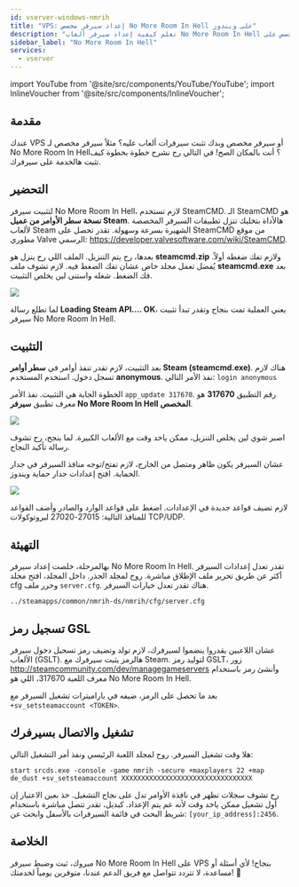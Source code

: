 ```yaml
---
id: vserver-windows-nmrih
title: "VPS: إعداد سيرفر مخصص No More Room In Hell على ويندوز"
description: "تعلم كيفية إعداد سيرفر ألعاب No More Room In Hell مخصص على VPS أو سيرفر مخصص بسرعة وكفاءة → تعرّف على المزيد الآن"
sidebar_label: "No More Room In Hell"
services:
  - vserver
---
```


import YouTube from '@site/src/components/YouTube/YouTube';
import InlineVoucher from '@site/src/components/InlineVoucher';

## مقدمة
عندك VPS أو سيرفر مخصص وبدك تثبت سيرفرات ألعاب عليه؟ مثلاً سيرفر مخصص لـ No More Room In Hell؟ أنت بالمكان الصح! في التالي رح نشرح خطوة بخطوة كيف تثبت هالخدمة على سيرفرك.

<InlineVoucher />

## التحضير

لتثبيت سيرفر No More Room In Hell، لازم تستخدم SteamCMD. الـ SteamCMD هو **نسخة سطر الأوامر من عميل Steam**. هالأداة بتخليك تنزل تطبيقات السيرفر المخصصة لألعاب Steam الشهيرة بسرعة وسهولة. تقدر تحصل على SteamCMD من موقع مطوري Valve الرسمي: https://developer.valvesoftware.com/wiki/SteamCMD.

بعدها، رح يتم التنزيل. الملف اللي رح ينزل هو **steamcmd.zip** ولازم تفك ضغطه أولاً. يُفضل تعمل مجلد خاص عشان تفك الضغط فيه. لازم تشوف ملف **steamcmd.exe** بعد فك الضغط. شغله واستنى لين يخلص التثبيت.

![](https://screensaver01.zap-hosting.com/index.php/s/7Hib2ZgaYWTsRNE/preview)

لما تطلع رسالة **Loading Steam API.... OK**، يعني العملية تمت بنجاح وتقدر تبدأ تثبيت سيرفر No More Room In Hell.



## التثبيت

بعد التثبيت، لازم تقدر تنفذ أوامر في **سطر أوامر Steam (steamcmd.exe)**. هناك لازم تسجل دخول. استخدم المستخدم **anonymous**. نفذ الأمر التالي: `login anonymous`

الخطوة الجاية هي التثبيت. نفذ الأمر `app_update 317670`. رقم التطبيق **317670** هو معرف تطبيق **سيرفر No More Room In Hell المخصص**.

![](https://screensaver01.zap-hosting.com/index.php/s/cgMfJdL5DNNxjrf/preview)

اصبر شوي لين يخلص التنزيل، ممكن ياخد وقت مع الألعاب الكبيرة. لما ينجح، رح تشوف رسالة تأكيد النجاح.

عشان السيرفر يكون ظاهر ومتصل من الخارج، لازم تفتح/توجه منافذ السيرفر في جدار الحماية. افتح إعدادات جدار حماية ويندوز.

![](https://screensaver01.zap-hosting.com/index.php/s/EM32i73TLcn32Mc/preview)

لازم تضيف قواعد جديدة في الإعدادات. اضغط على قواعد الوارد والصادر وأضف القواعد للمنافذ التالية: 27015-27020 لبروتوكولات TCP/UDP.



## التهيئة

بهالمرحلة، خلصت إعداد سيرفر No More Room In Hell. تقدر تعدل إعدادات السيرفر أكثر عن طريق تحرير ملف الإطلاق مباشرة. روح لمجلد الجذر. داخل المجلد، افتح مجلد cfg وحرر ملف `server.cfg`. هناك تقدر تعدل خيارات السيرفر.

```
../steamapps/common/nmrih-ds/nmrih/cfg/server.cfg
```

## تسجيل رمز GSL

عشان اللاعبين يقدروا ينضموا لسيرفرك، لازم تولد وتضيف رمز تسجيل دخول سيرفر الألعاب (GSLT). هالرمز يثبت سيرفرك مع Steam. لتوليد رمز GSLT، زور http://steamcommunity.com/dev/managegameservers وأنشئ رمز باستخدام معرف اللعبة 317670، اللي هو No More Room In Hell.

بعد ما تحصل على الرمز، ضيفه في باراميترات تشغيل السيرفر مع `+sv_setsteamaccount <TOKEN>`.



## تشغيل والاتصال بسيرفرك

هلا وقت تشغيل السيرفر. روح لمجلد اللعبة الرئيسي ونفذ أمر التشغيل التالي:

```
start srcds.exe -console -game nmrih -secure +maxplayers 22 +map de_dust +sv_setsteamaccount XXXXXXXXXXXXXXXXXXXXXXXXXXXXXXXXX
```

رح تشوف سجلات تظهر في نافذة الأوامر تدل على نجاح التشغيل. خذ بعين الاعتبار إن أول تشغيل ممكن ياخد وقت لأنه عم يتم الإعداد. كبديل، تقدر تتصل مباشرة باستخدام شريط البحث في قائمة السيرفرات بالأسفل وابحث عن: `[your_ip_address]:2456`.


## الخلاصة

مبروك، ثبت وضبط سيرفر No More Room In Hell على VPS بنجاح! لأي أسئلة أو مساعدة، لا تتردد تتواصل مع فريق الدعم عندنا، متوفرين يومياً لخدمتك! 🙂

<InlineVoucher />